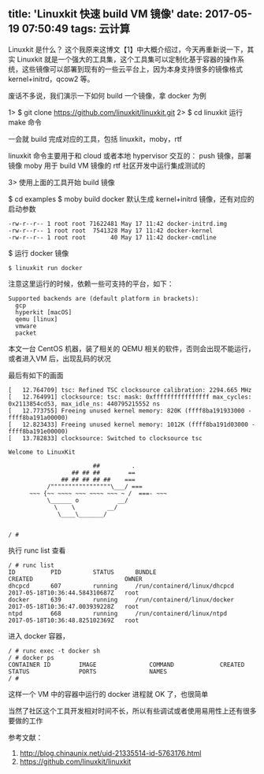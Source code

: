 title: 'Linuxkit 快速 build VM 镜像'
date: 2017-05-19 07:50:49
tags: 云计算
---

Linuxkit 是什么？ 这个我原来这博文【1】中大概介绍过，今天再重新说一下，其实 Linuxkit 就是一个强大的工具集，这个工具集可以定制化基于容器的操作系统，这些镜像可以部署到现有的一些云平台上，因为本身支持很多的镜像格式 kernel+initrd，qcow2 等。

废话不多说，我们演示一下如何 build 一个镜像，拿 docker 为例

1> $ git clone https://github.com/linuxkit/linuxkit.git
2> $ cd linuxkit
运行 make 命令

一会就 build 完成对应的工具，包括 linuxkit，moby，rtf

linuxkit 命令主要用于和 cloud 或者本地 hypervisor 交互的： push 镜像，部署镜像
moby 用于 build VM 镜像的
rtf 社区开发中运行集成测试的

3> 使用上面的工具开始 build 镜像

$ cd examples
$ moby build docker
默认生成 kernel+initrd 镜像，还有对应的启动参数

```
-rw-r--r-- 1 root root 71622481 May 17 11:42 docker-initrd.img
-rw-r--r-- 1 root root  7541328 May 17 11:42 docker-kernel
-rw-r--r-- 1 root root       40 May 17 11:42 docker-cmdline
```

$ 运行 docker 镜像

```
$ linuxkit run docker
```

注意这里运行的时候，依赖一些可支持的平台，如下：

```
Supported backends are (default platform in brackets):
  gcp
  hyperkit [macOS]
  qemu [linux]
  vmware
  packet
```

本文一台 CentOS 机器，装了相关的 QEMU 相关的软件，否则会出现不能运行，或者进入VM 后，出现乱码的状况

最后有如下的画面

```
[   12.764709] tsc: Refined TSC clocksource calibration: 2294.665 MHz
[   12.764991] clocksource: tsc: mask: 0xffffffffffffffff max_cycles: 0x2113854cd53, max_idle_ns: 440795215552 ns
[   12.773755] Freeing unused kernel memory: 820K (ffff8ba191933000 - ffff8ba191a00000)
[   12.823433] Freeing unused kernel memory: 1012K (ffff8ba191d03000 - ffff8ba191e00000)
[   13.782833] clocksource: Switched to clocksource tsc

Welcome to LinuxKit

                        ##         .
                  ## ## ##        ==
               ## ## ## ## ##    ===
           /"""""""""""""""""\___/ ===
      ~~~ {~~ ~~~~ ~~~ ~~~~ ~~~ ~ /  ===- ~~~
           \______ o           __/
             \    \         __/
              \____\_______/


/ #
```

执行 runc list 查看

```
/ # runc list
ID          PID         STATUS      BUNDLE                         CREATED                          OWNER
dhcpcd      607         running     /run/containerd/linux/dhcpcd   2017-05-18T10:36:44.584310687Z   root
docker      639         running     /run/containerd/linux/docker   2017-05-18T10:36:47.003939228Z   root
ntpd        668         running     /run/containerd/linux/ntpd     2017-05-18T10:36:48.825102369Z   root
```

进入 docker 容器，

```
/ # runc exec -t docker sh
/ # docker ps
CONTAINER ID        IMAGE               COMMAND             CREATED             STATUS              PORTS               NAMES
/ #
```

这样一个 VM 中的容器中运行的 docker 进程就 OK 了，也很简单

当然了社区这个工具开发相对时间不长，所以有些调试或者使用易用性上还有很多要做的工作

参考文献：

1. http://blog.chinaunix.net/uid-21335514-id-5763176.html
2. https://github.com/linuxkit/linuxkit
